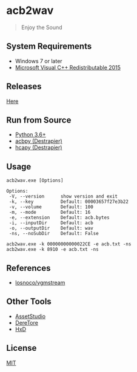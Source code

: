 # acb2wav
> Enjoy the Sound

## System Requirements
* Windows 7 or later
* [Microsoft Visual C++ Redistributable 2015](https://www.microsoft.com/en-us/download/details.aspx?id=48145)

## Releases
[Here](https://github.com/KOZ39/acb2wav/releases)

## Run from Source
* [Python 3.6+](https://www.python.org/)
* [acbpy (Destrapier)](https://github.com/Destrapier/acbpy)
* [hcapy (Destrapier)](https://github.com/Destrapier/hcapy)

## Usage
```
acb2wav.exe [Options]

Options:
 -V, --version      show version and exit
 -k, --key          Default: 00003657f27e3b22
 -v, --volume       Default: 100
 -m, --mode         Default: 16
 -e, --extension    Default: acb.bytes
 -i, --inputDir     Default: acb
 -o, --outputDir    Default: wav
 -ns, --noSubDir    Default: False
```

```
acb2wav.exe -k 00000000000022CE -e acb.txt -ns
acb2wav.exe -k 8910 -e acb.txt -ns
```

## References
* [losnoco/vgmstream](https://github.com/losnoco/vgmstream/blob/master/src/meta/hca_keys.h)

## Other Tools
* [AssetStudio](https://github.com/Perfare/AssetStudio)
* [DereTore](https://github.com/OpenCGSS/DereTore)
* [HxD](https://mh-nexus.de/en/hxd/)

## License
[MIT](https://github.com/KOZ39/acb2wav/blob/master/LICENSE)
